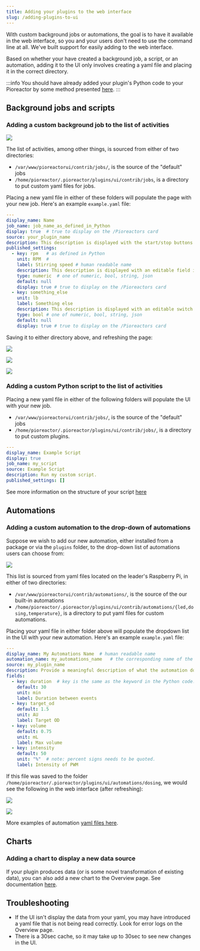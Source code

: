 ```yaml
---
title: Adding your plugins to the web interface
slug: /adding-plugins-to-ui
---
```



With custom background jobs or automations, the goal is to have it available in the web interface, so you and your users don't need to use the command line at all. We've built support for easily adding to the web interface.

Based on whether your have created a background job, a script, or an automation, adding it to the UI only involves creating a yaml file and placing it in the correct directory.

:::info
You should have already added your plugin's Python code to your Pioreactor by some method presented [here](/developer-guide/intro-plugins).
:::

## Background jobs and scripts

### Adding a custom background job to the list of activities

![](/img/developer-guide/activities.png)


The list of activities, among other things, is sourced from either of two directories:
 - `/var/www/pioreactorui/contrib/jobs/`, is the source of the "default" jobs
 - `/home/pioreactor/.pioreactor/plugins/ui/contrib/jobs`, is a directory to put custom yaml files for jobs.

Placing a new yaml file in either of these folders will populate the page with your new job. Here's an example `example.yaml` file:

```yaml
---
display_name: Name
job_name: job_name_as_defined_in_Python
display: true  # true to display on the /Pioreactors card
source: your_plugin_name
description: This description is displayed with the start/stop buttons in Manage / Activities.
published_settings:
  - key: rpm   # as defined in Python
    unit: RPM  #
    label: Stirring speed # human readable name
    description: This description is displayed with an editable field in Manage / Settings.
    type: numeric  # one of numeric, bool, string, json
    default: null
    display: true # true to display on the /Pioreactors card
  - key: something_else
    unit: lb
    label: Something else
    description: This description is displayed with an editable switch in Manage / Settings.
    type: bool # one of numeric, bool, string, json
    default: null
    display: true # true to display on the /Pioreactors card
```

Saving it to either directory above, and refreshing the page:

![](/img/developer-guide/activities_with_example.png)

![](/img/developer-guide/settings_with_example.png)

![](/img/developer-guide/card_with_example.png)


### Adding a custom Python script to the list of activities

Placing a new yaml file in either of the following folders will populate the UI with your new job.

 - `/var/www/pioreactorui/contrib/jobs/`, is the source of the "default" jobs
 - `/home/pioreactor/.pioreactor/plugins/ui/contrib/jobs/`, is a directory to put custom plugins.

```yaml
---
display_name: Example Script
display: true
job_name: my_script
source: Example Script
description: Run my custom script.
published_settings: []
```

See more information on the structure of your script [here](/developer-guide/intro-plugins#scripts)

## Automations

### Adding a custom automation to the drop-down of automations

Suppose we wish to add our new automation, either installed from a package or via the `plugins` folder, to the drop-down list of automations users can choose from:

![](/img/developer-guide/dropdown_automations.png)

This list is sourced from yaml files located on the leader's Raspberry Pi, in either of two directories:
 - `/var/www/pioreactorui/contrib/automations/`, is the source of the our built-in automations
 - `/home/pioreactor/.pioreactor/plugins/ui/contrib/automations/{led,dosing,temperature}`, is a directory to put yaml files for custom automations.

Placing your yaml file in either folder above will populate the dropdown list in the UI with your new automation. Here's an example `example.yaml` file:

```yaml
---
display_name: My Automations Name  # human readable name
automation_name: my_automations_name   # the corresponding name of the automation from the Python code.
source: my_plugin_name
description: Provide a meaningful description of what the automation does, when to use it, how it works...
fields:
  - key: duration  # key is the same as the keyword in the Python code.
    default: 30
    unit: min
    label: Duration between events
  - key: target_od
    default: 1.5
    unit: AU
    label: Target OD
  - key: volume
    default: 0.75
    unit: mL
    label: Max volume
  - key: intensity
    default: 50
    unit: "%"  # note: percent signs needs to be quoted.
    label: Intensity of PWM
```

If this file was saved to the folder `/home/pioreactor/.pioreactor/plugins/ui/automations/dosing`, we would see the following in the web interface (after refreshing):

![](/img/developer-guide/dropdown_automations_with_example.png)

![](/img/developer-guide/automations_example.png)

More examples of automation [yaml files here](https://github.com/Pioreactor/pioreactorui/tree/master/contrib/automations).

## Charts

### Adding a chart to display a new data source

If your plugin produces data (or is some novel transformation of existing data), you can also add a new chart to the Overview page. See documentation [here](/developer-guide/chart-to-ui).


## Troubleshooting

 - If the UI isn't display the data from your yaml, you may have introduced a yaml file that is not being read correctly. Look for error logs on the Overview page.
 - There is a 30sec cache, so it may take up to 30sec to see new changes in the UI.


